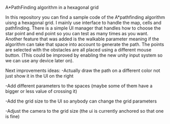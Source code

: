 A*PathFinding algorithm in a hexagonal grid

In this repository you can find a sample code of the A*pathfinding algorithm uisng a hexagonal grid. I mainly use interface to handle the map, cells and pathfinding. There is a simple UI manager that handles how to choose the star point and end point so you can test as many times as you want. Another feature that was added is the walkable parameter meaning if the algorithm can take that space into account to generate the path. The points are selected with the obstacles are all placed using a different mouse button. (This could be improved by enabling the new unity input system so we can use any device later on).

Next improvements ideas:
-Actually draw the path on a different color not just show it in the UI on the right

-Add different parameters to the spaces (maybe some of them have a bigger or less value of crossing it)

-Add the grid size to the UI so anybody can change the grid parameters

-Adjust the camera to the grid size (the ui is currently anchored so that one is fine)

